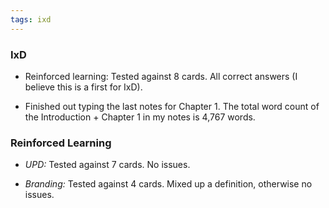 ```yaml
---
tags: ixd
---
```


### IxD

* Reinforced learning: Tested against 8 cards. All correct answers (I believe this is a first for IxD).

* Finished out typing the last notes for Chapter 1. The total word count of the Introduction + Chapter 1 in my notes is 4,767 words.

### Reinforced Learning

* *UPD:* Tested against 7 cards. No issues.

* *Branding:* Tested against 4 cards. Mixed up a definition, otherwise no issues.

